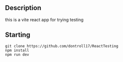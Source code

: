 ## Description 

this is a vite react app for trying testing

## Starting

```
git clone https://github.com/dontroll17/ReactTesting
npm install
npm run dev
```

